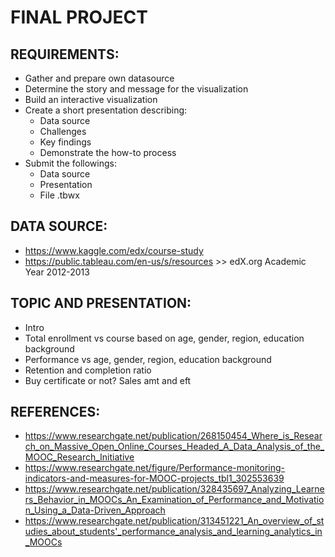 # FINAL PROJECT

## REQUIREMENTS:

  - Gather and prepare own datasource
  - Determine the story and message for the visualization
  - Build an interactive visualization
  - Create a short presentation describing:
    - Data source
    - Challenges
    - Key findings
    - Demonstrate the how-to process
  - Submit the followings:
    - Data source
    - Presentation
    - File .tbwx

## DATA SOURCE:

  - https://www.kaggle.com/edx/course-study
  - https://public.tableau.com/en-us/s/resources >> edX.org Academic Year 2012-2013
  
## TOPIC AND PRESENTATION:
  - Intro 
  - Total enrollment vs course based on age, gender, region, education background
  - Performance vs age, gender, region, education background
  - Retention and completion ratio
  - Buy certificate or not? Sales amt and eft

## REFERENCES:
- https://www.researchgate.net/publication/268150454_Where_is_Research_on_Massive_Open_Online_Courses_Headed_A_Data_Analysis_of_the_MOOC_Research_Initiative
- https://www.researchgate.net/figure/Performance-monitoring-indicators-and-measures-for-MOOC-projects_tbl1_302553639
- https://www.researchgate.net/publication/328435697_Analyzing_Learners_Behavior_in_MOOCs_An_Examination_of_Performance_and_Motivation_Using_a_Data-Driven_Approach
- https://www.researchgate.net/publication/313451221_An_overview_of_studies_about_students'_performance_analysis_and_learning_analytics_in_MOOCs
